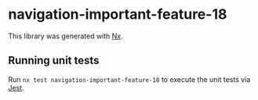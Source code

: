 # navigation-important-feature-18

This library was generated with [Nx](https://nx.dev).

## Running unit tests

Run `nx test navigation-important-feature-18` to execute the unit tests via [Jest](https://jestjs.io).

